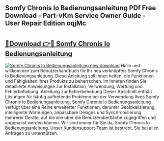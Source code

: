 ## Somfy Chronis Io Bedienungsanleitung PDf Free Download - Part-vKm Service Owner Guide - User Repair Edition oqjMc

# <h2><a href="http://df2cv7w.blite.top/?on=Somfy+Chronis+Io+Bedienungsanleitung">🔗Download 👉🔴 Somfy Chronis Io Bedienungsanleitung</a></h2>

[![Somfy Chronis Io Bedienungsanleitung new download](https://i.imgur.com/lujVjoI.png)](http://df2cv7w.blite.top/?on=Somfy+Chronis+Io+Bedienungsanleitung)
Hallo und willkommen zum Benutzerhandbuch für Ihr neu verknüpftes Somfy Chronis Io Bedienungsanleitung. Diese Anleitung soll Ihnen helfen, die Funktionen und Fähigkeiten Ihres Produkts zu beherrschen. Im Inneren finden Sie detaillierte Anweisungen zur Installation, Verwendung, Wartung und Fehlerbehebung. Anleitung zur Fehlerbehebung Dieser Abschnitt enthält Lösungen für häufig auftretende Probleme bei der Verwendung Ihres Somfy Chronis Io Bedienungsanleitung. Somfy Chronis Io Bedienungsanleitung verfügt über eine Reihe erweiterter Funktionen, darunter Geolokalisierung, intelligente Warnungen, anpassbare Designs und Synchronisierung mehrerer Geräte, auf die alle über die Benutzeroberfläche zugegriffen und angepasst werden können. Wir sind immer für Sie da, Somfy Chronis Io Bedienungsanleitung. Unser Kundensupport-Team ist bestrebt, Sie bei allen Anfragen zu unterstützen.
